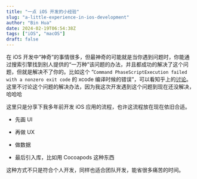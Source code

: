 ```yaml
---
title: "一点 iOS 开发的小经验"
slug: "a-little-experience-in-ios-development"
author: "Bin Hua"
date: 2024-02-19T06:54:38Z
tags: ["iOS", "macOS"]
draft: false
---
```


在 iOS 开发中“神奇”的事情很多，但最神奇的可能就是当你遇到问题时，你能通过搜索引擎找到别人提供的“一万种”该问题的办法，并且都成功的解决了这个问题，但就是解决不了你的。比如这个 “`Command PhaseScriptExecution failed with a nonzero exit code` 的 xcode 编译时候的错误”，可以看知乎上的[讨论](https://zhuanlan.zhihu.com/p/661790112)。这里不讨论这个问题的解决办法，因为我这次开发遇到这个问题到现在还没解决，哈哈哈

这里只是分享下我多年前开发 iOS 应用的流程，也许这流程放在现在依旧合适。

- 先画 UI

- 再做 UX

- 做数据

- 最后引入库，比如用 Cocoapods 这种东西

这种方式不只是符合个人开发，同样也适合团队开发，能省很多痛苦的时间。